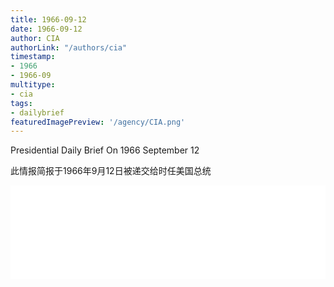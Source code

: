 ```yaml
---
title: 1966-09-12
date: 1966-09-12
author: CIA 
authorLink: "/authors/cia"
timestamp: 
- 1966
- 1966-09
multitype: 
- cia
tags: 
- dailybrief
featuredImagePreview: '/agency/CIA.png'
---
```



Presidential Daily Brief On 1966 September 12

此情报简报于1966年9月12日被递交给时任美国总统

<!--more-->





<div id="over" style="width:100%; overflow:hidden"> <iframe id="sFrame" name="sFrame" frameborder="no" border="0"  allowfullscreen marginwidth="0" scrolling="no" src = " /CIA/1966-09-12.html "  style = " position:absulute; width: 806px; top: 300;" > </iframe> </div>